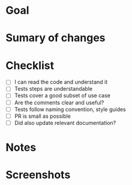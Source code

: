 # Goal

<!-- What purpose will the tests/user story serve? How will they help you find bugs/improve something? Why this is important !-->

# Sumary of changes

<!-- Describe your code changes for reviewers. Explain
- How you implemented the solution?
- Does it impact any other area of the project?
!-->

# Checklist

- [ ] I can read the code and understand it
- [ ] Tests steps are understandable
- [ ] Tests cover a good subset of use case
- [ ] Are the comments clear and useful?
- [ ] Tests follow naming convention, style guides
- [ ] PR is small as possible
- [ ] Did also update relevant documentation?

# Notes

<!-- Add any additional information that would be useful to the reviewer !-->

# Screenshots

<!-- Any important changes in the UI (Screenshots)? Any external evidence !-->